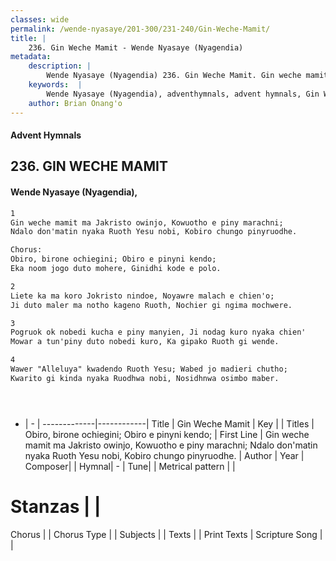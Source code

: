 ```yaml
---
classes: wide
permalink: /wende-nyasaye/201-300/231-240/Gin-Weche-Mamit/
title: |
    236. Gin Weche Mamit - Wende Nyasaye (Nyagendia)
metadata:
    description: |
        Wende Nyasaye (Nyagendia) 236. Gin Weche Mamit. Gin weche mamit ma Jakristo owinjo, Kowuotho e piny marachni; Ndalo don'matin nyaka Ruoth Yesu nobi, Kobiro chungo pinyruodhe.  Chorus: Obiro, birone ochiegini; Obiro e pinyni kendo; Eka noom jogo duto mohere, Ginidhi kode e polo.  
    keywords:  |
        Wende Nyasaye (Nyagendia), adventhymnals, advent hymnals, Gin Weche Mamit, Gin weche mamit ma Jakristo owinjo, Kowuotho e piny marachni; Ndalo don'matin nyaka Ruoth Yesu nobi, Kobiro chungo pinyruodhe.. Obiro, birone ochiegini; Obiro e pinyni kendo;
    author: Brian Onang'o
---
```


#### Advent Hymnals
## 236. GIN WECHE MAMIT
####  Wende Nyasaye (Nyagendia),

```txt
1
Gin weche mamit ma Jakristo owinjo, Kowuotho e piny marachni;
Ndalo don'matin nyaka Ruoth Yesu nobi, Kobiro chungo pinyruodhe.

Chorus:
Obiro, birone ochiegini; Obiro e pinyni kendo;
Eka noom jogo duto mohere, Ginidhi kode e polo.

2
Liete ka ma koro Jokristo nindoe, Noyawre malach e chien'o;
Ji duto maler ma notho kageno Ruoth, Nochier gi ngima mochwere.

3
Pogruok ok nobedi kucha e piny manyien, Ji nodag kuro nyaka chien'
Mowar a tun'piny duto nobedi kuro, Ka gipako Ruoth gi wende.

4
Wawer "Alleluya" kwadendo Ruoth Yesu; Wabed jo madieri chutho;
Kwarito gi kinda nyaka Ruodhwa nobi, Nosidhnwa osimbo maber.





```

- |   -  |
-------------|------------|
Title | Gin Weche Mamit |
Key |  |
Titles | Obiro, birone ochiegini; Obiro e pinyni kendo; |
First Line | Gin weche mamit ma Jakristo owinjo, Kowuotho e piny marachni; Ndalo don'matin nyaka Ruoth Yesu nobi, Kobiro chungo pinyruodhe. |
Author | 
Year | 
Composer| |
Hymnal|  - |
Tune|  |
Metrical pattern | |
# Stanzas |  |
Chorus |  |
Chorus Type |  |
Subjects | |
Texts |  |
Print Texts | 
Scripture Song |  |
    
